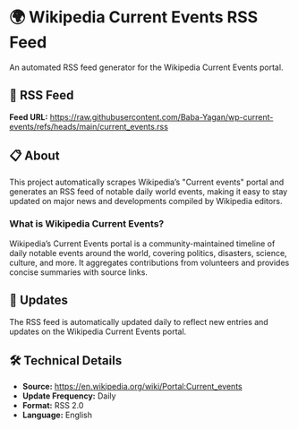 # 🌍 Wikipedia Current Events RSS Feed

An automated RSS feed generator for the Wikipedia Current Events portal.

## 📡 RSS Feed

**Feed URL:** https://raw.githubusercontent.com/Baba-Yagan/wp-current-events/refs/heads/main/current_events.rss

## 📋 About

This project automatically scrapes Wikipedia’s "Current events" portal and generates an RSS feed of notable daily world events, making it easy to stay updated on major news and developments compiled by Wikipedia editors.

### What is Wikipedia Current Events?

Wikipedia’s Current Events portal is a community-maintained timeline of daily notable events around the world, covering politics, disasters, science, culture, and more. It aggregates contributions from volunteers and provides concise summaries with source links.

## 🔄 Updates

The RSS feed is automatically updated daily to reflect new entries and updates on the Wikipedia Current Events portal.

## 🛠️ Technical Details

- **Source:** https://en.wikipedia.org/wiki/Portal:Current_events
- **Update Frequency:** Daily
- **Format:** RSS 2.0
- **Language:** English